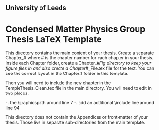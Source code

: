 University of Leeds
-------------------

Condensed Matter Physics Group Thesis LaTeX Template
====================================================

This directory contains the main content of your thesis. Create a separate Chapter_# where # is the chapter number for each chapter in your thesis.
Inside each Chapter folder, create a Chaoter_#_Fig directory to keep your figure files in and also create a Chapter_#_File.tex file for the text. You can
see the correct layout in the Chapter_1 folder in this template.

Then you will need to include the new chapter in the TempleThesis_Clean.tex file in the main directory. You will need to edit in two places:

-.	the \graphicspath around line 7
-.	add an additional \include line around line 94

This directory does not contain the Appendices or front-matter of your thesis. Those live in separate sub-directories from the main template.
